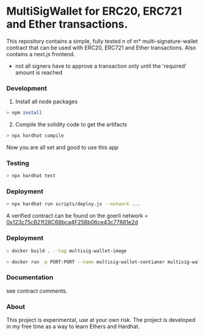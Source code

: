 # MultiSigWallet for ERC20, ERC721 and Ether transactions.

This repository contains a simple, fully tested n of m\* multi-signature-wallet contract that can be used with ERC20, ERC721 and Ether transactions. Also contains a next.js frontend.

- not all signers have to approve a transaction only until the 'required' amount is reached

### Development

1. Install all node packages

```bash
> npm install
```

2. Compile the solidity code to get the artifacts

```bash
> npx hardhat compile
```

Now you are all set and good to use this app

### Testing

```bash
> npx hardhat test
```

### Deployment

```bash
> npx hardhat run scripts/deploy.js --network ...
```

A verified contract can be found on the goerli network = <br>
[0x123c75cB21f28C68bca4F25Bb06ce43c77881e2d](https://goerli.etherscan.io/address/0x123c75cB21f28C68bca4F25Bb06ce43c77881e2d)

### Deployment

```bash
> docker build . --tag multisig-wallet-image
```

```bash
> docker run -p PORT:PORT --name multisig-wallet-contianer multisig-wallet-image
```

### Documentation

see contract comments.

### About

This project is experimental, use at your own risk. The project is developed in my free time as a way to learn Ethers and Hardhat.
